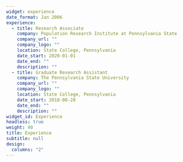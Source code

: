 ```yaml
---
widget: experience
date_format: Jan 2006
experience:
  - title: Research Associate
    company: Population Research Institute at Pennsylvania State
    company_url: ""
    company_logo: ""
    location: State College, Pennsylvania
    date_start: 2020-01-01
    date_end: ""
    description: ""
  - title: Graduate Research Assistant
    company: The Pennsylvania State University
    company_url: ""
    company_logo: ""
    location: State College, Pennsylvania
    date_start: 2018-08-20
    date_end: ""
    description: ""
widget_id: Experience
headless: true
weight: 40
title: Experience
subtitle: null
design:
  columns: "2"
---
```

